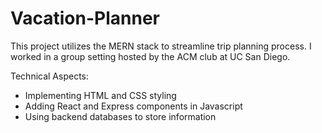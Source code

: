 # Vacation-Planner
This project utilizes the MERN stack to streamline trip planning process. I worked in a group setting hosted by the ACM club at UC San Diego.

Technical Aspects:
- Implementing HTML and CSS styling
- Adding React and Express components in Javascript
- Using backend databases to store information